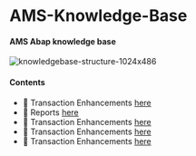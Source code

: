 # AMS-Knowledge-Base
#### AMS Abap knowledge base
![knowledgebase-structure-1024x486](https://github.com/user-attachments/assets/358b4a54-a100-415a-b825-1a700bf5467f)


#### Contents
- 📝 Transaction Enhancements [here](https://medium.com/@marklowg)
- 📝 Reports [here](https://medium.com/@marklowg)
- 📝 Transaction Enhancements [here](https://medium.com/@marklowg)
- 📝 Transaction Enhancements [here](https://medium.com/@marklowg)
- 📝 Transaction Enhancements [here](https://medium.com/@marklowg)

